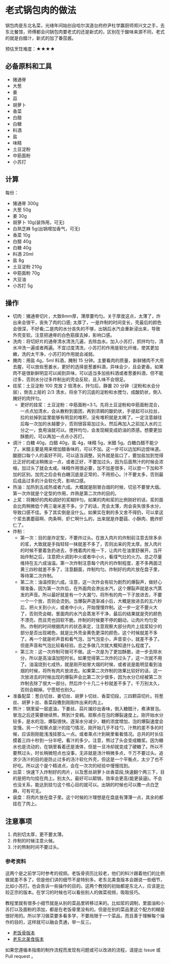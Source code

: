 # 老式锅包肉的做法

锅包肉是东北名菜，光绪年间始创自哈尔滨道台府府尹杜学赢厨师郑兴文之手，去东北餐馆，师傅都会问锅包肉要老式的还是新式的，区别在于酸味来源不同，老式的就是白醋汁，新式的加了番茄酱。

预估烹饪难度：★★★★

## 必备原料和工具

- 猪通脊
- 大葱
- 姜
- 蒜
- 胡萝卜
- 香菜
- 白醋
- 白糖
- 料酒
- 盐
- 味精
- 土豆淀粉
- 中筋面粉
- 小苏打

## 计算

每份：

- 猪通脊 300g
- 大葱 50g
- 姜 30g
- 胡萝卜 10g(装饰用，可无)
- 白熟芝麻 5g(出锅增加香气，可无)
- 香菜 10g
- 白醋 40g
- 白糖 40g
- 料酒 20ml
- 盐 8g
- 土豆淀粉 210g
- 中筋面粉 70g
- 大豆油
- 小苏打 5g

## 操作

- 切肉：猪通脊切片，大致8mm厚，薄厚要均匀。关于厚度这点，太薄了，炸出来会很干，丧失了肉的口感; 太厚了，一是炸制的时间变长，壳最后的颜色会很深，不好看;二是肉的水分丧失的不够，出锅后水汽会重新浸出来，导致外壳变软。注意把通脊的白色筋膜去掉，影响口感。
- 洗肉：将切好片的通脊清水清洗几遍，去除血水。加入小苏打，抓拌均匀，清水冲洗一遍或者两遍。不宜过度清洗，小苏打的作用是软化纤维，使其更加嫩，洗的太干净，小苏打的作用就会减弱。
- 腌肉：用盐 4g，5ml 料酒，腌制 15 分钟。主要看肉的质量，新鲜猪肉不大用去腥，可以放些葱姜水，更好的选择是葱姜料酒，异味会少，且会更香。如果肉不是很新鲜明显可以闻到异味，可以适当多加些料酒或者葱姜料酒，但不能过多，否则水分过多炸制出的壳会反软，且入味不会很足。
- 挂浆：土豆淀粉 100 克放 2 倍清水，拌匀后，静置 20 分钟（淀粉和水会分层），倒去上层的 2/3 清水，将余下的沉底的淀粉和水搅匀，成酸奶状，倒入腌好的肉拌匀。
  - 更好的挂浆：土豆淀粉：中筋面粉=3:1。先将土豆淀粉和中筋面粉混合，一点点加清水，会从散粉到面团，再到浓稠的酸奶状，手提起可以拉丝，拉的丝掉到盆里能够有明显的堆积，没有堆积就是太稀了。一定注意越往后每一次加的水越要少，否则很容易加过头。然后再加入之前加入水的三分之一，食用油就可以。搅拌均匀，会发现糊变成奶油的质感。想要更加酥脆的，可以再加一点点小苏打。
- 调汁：白糖 40g，白醋 40g，盐 4g，味精 5g，米醋 5g。白糖白醋不能少了。米醋主要是用来增加醋香味的，可以不加。这一步可以边加料边尝味道。酸甜口每个人的喜好不同，可以适当调整。另外就是盐口了，要加盐加到觉得比正好的咸淡稍微淡一点，或者正好，不要加过头，因为后面熬汁的时候会浓缩，加过头了就会太咸。味精作用很必要，加不加差很多，可以尝一下加和不加的区别。加完之后会有白糖沉底是正常的，不用担心。汁不要太多，否则最后成品过多的汁会软化壳，影响口感。
- 热油：加热到五成热或者六成。大概就是刚冒白烟的时候，切忌不要冒大烟。第一次炸就是个定型的作用，炸熟是第二次炸的目的。
- 上浆：将腌好的肉和调好的浆糊拌匀。如果的肉和浆的比例刚好的话，浆的面会比肉稍微低个两三毫米差不多。少了的话，壳会太薄，肉会丧失很多水分，导致口感不佳。多了其实倒是没什么。如果实在剩的多又舍不得扔，可以拿这个浆去裹蘑菇啊、肉条啊、虾仁啊什么的，出来就是炸蘑菇、小酥肉、脆炸虾仁了。
- 炸制：
  - 第一次：目的是炸定型，不要炸过头。在放入肉片的炸制前注意去除多余的浆，大致就是手指轻轻一抹就差不多了，否则出来的壳太厚。放入肉片的时候不要着急扔进去，手拽着肉片拖一下，让肉片在油里舒展开。当开始炸制之后，注意把火调到中火或者中小火，看煤气灶的火力。总之尽量维持在五六成油温。第一次炸制注意每个肉片的炸制程度，差不多两面泛黄三四秒就差不多了，注意翻面，炸制均匀。炸制好的肉片放在盘子里，等待第二次炸制。
  - 第二次：油温控到六成。注意，这一次炸会有较为剧烈的爆裂声，做好心理准备。因为第一次炸后，在外面肉会渗出水汽，这个爆裂声就是水汽蒸发的声音。所以最好就是有一个大漏勺，将所有的肉一下子放进去，不要一个一个放，否则会烫到。当爆裂声逐渐减小后，大概是放进去的五六秒后，把火关到小火，或者中小火，开始慢慢炸制。这一步一定不要火大了，否则壳会糊，里面肉的水汽会蒸发不干净，最后的结果就是壳的颜色不漂亮，而且壳也回软不脆。炸制的时候要不停的翻动，让肉片均匀受热。炸制的时间根据肉片的状态来定，注意观察大部分肉片上挂浆较少的部分是否出现褐色，就是比外壳金黄色更深的颜色，这个时候就差不多了。再一个就是听声音和看气泡，当气泡变小，声音变小，就差不多了。但是声音和气泡比较看经验。总之多做几次就大概知道什么程度了。
  - 第三次：这一次炸制可做可不做。这一次是为了更加酥脆，进一步去除水分，所以是高油温加短时长。如果觉得第二次炸的过头了，这一次就不用了。油温烧到七成热，就是刚开始冒大烟的时候，或者说是能明显看到油烟的时候，将所有肉片放进去。如果第二次炸制的效果比较好的话，这一次放进去的时候出现的爆裂声会比第二次少很多，因为水分已经被第二次炸制去除了很大一部分。然后炸个十几二十秒就差不多了。千万别太久，否则会糊掉。宁愿短也别久。
- 准备配菜：葱白切丝、姜切丝、胡萝卜切丝、香菜切段，三四颗蒜切片。将葱丝、胡萝卜丝、香菜段撒到刚刚炸出来的肉上。
- 熬汁：锅里留一层底油，下姜丝、蒜片煸炒出香味，倒入糖醋汁，煮沸冒泡。冒泡之后还需要继续熬，熬到汁变稠。观察点在泡的爆裂速度上。刚开始水分较多，是水的泡，爆裂很快。逐渐水分减少，糖的浓度增加，泡的爆裂速度会变慢。另一个观察点是汁的挂勺情况，刚开始几乎不挂勺，汁熬的差不多的时候，应该刚刚能浅浅挂那么一点。或者乘点汁到碗里看看情况。总共的时长估摸着三四十秒到一分半吧，看汁的多少。注意，熬过了头会变成糖浆。因为糖水也是流动的，在锅里看着还是液体，但是一旦冷却就变成了硬糖了。所以不要熬过头，时长稍微短点也没事，无非就是汤汁稍微多点，千万不要过头。追求少汤汁的目的是防止过多的汤汁软化外壳，但这是一个平衡点，太少了也不好吃。所以这个是个精进点，会在一次次的经验中慢慢找到。
- 出菜：快速下入炸制好的肉片，以及葱丝胡萝卜丝香菜段,快速翻个两三下，目的是把均匀挂在肉上。别太久。最好可以颠锅，效率会更高(能更装逼)。不会也没关系，能达到挂匀这个核心目的就可以。出锅的时候也可以撒一点白芝麻，可有可无。
- 装盘：将肉片放在盘子里。这个时候的汁理想是在盘底有薄薄一点，其余的都挂在了肉上。

## 注意事项

1. 肉别切太厚，更不要太薄。
2. 炸制的时候注意火候。
3. 汁的熬制时间不要过头。

### 参考资料

这两个是之前学习时参考的视频。老饭骨资历比较老，他们的料汁跟着他们的比例做就差不多了。但是他们讲的细节不是特别多。老东北美食版本会跟说一些细节，比如小苏打。也会告诉一些操作的目的。这两个教授的初始都是东北人，应该是比较正宗的版本。在学习的时候也可以看些别人的做菜视频，吸取技巧。

教程里就有很多小细节就是从别的菜品里转移过来的。比如浆的调制，里面油和小苏打以及面粉的添加，都是在老饭骨里没有的。但是在别的菜品里这个配方的糊是很好用的。所以学习做菜要多看多学，不要局限于一个菜品，而且善于理解每个操作的目的，这样就可以融会贯通，举一反三。

- [老饭骨版本](https://www.bilibili.com/video/BV19F411b7ME)
- [老东北美食版本](https://www.bilibili.com/video/BV1wa4y1C7Cd)

如果您遵循本指南的制作流程而发现有问题或可以改进的流程，请提出 Issue 或 Pull request 。
